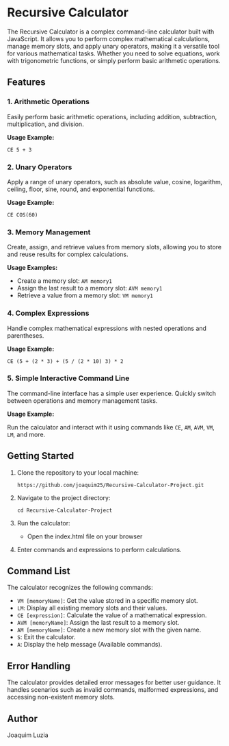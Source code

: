 # Recursive Calculator

The Recursive Calculator is a complex command-line calculator built with JavaScript. It allows you to perform complex mathematical calculations, manage memory slots, and apply unary operators, making it a versatile tool for various mathematical tasks. Whether you need to solve equations, work with trigonometric functions, or simply perform basic arithmetic operations.

## Features

### 1. Arithmetic Operations

Easily perform basic arithmetic operations, including addition, subtraction, multiplication, and division.

**Usage Example:**

```
CE 5 + 3
```

### 2. Unary Operators

Apply a range of unary operators, such as absolute value, cosine, logarithm, ceiling, floor, sine, round, and exponential functions.

**Usage Example:**

```
CE COS(60)
```

### 3. Memory Management

Create, assign, and retrieve values from memory slots, allowing you to store and reuse results for complex calculations.

**Usage Examples:**

- Create a memory slot: `AM memory1`
- Assign the last result to a memory slot: `AVM memory1`
- Retrieve a value from a memory slot: `VM memory1`

### 4. Complex Expressions

Handle complex mathematical expressions with nested operations and parentheses.

**Usage Example:**

```shell
CE (5 + (2 * 3) + (5 / (2 * 10) 3) * 2
```

### 5. Simple Interactive Command Line

The command-line interface has a simple user experience. Quickly switch between operations and memory management tasks.

**Usage Example:**

Run the calculator and interact with it using commands like `CE`, `AM`, `AVM`, `VM`, `LM`, and more.

## Getting Started

1. Clone the repository to your local machine:

   ```
   https://github.com/joaquim25/Recursive-Calculator-Project.git
   ```

2. Navigate to the project directory:

   ```
   cd Recursive-Calculator-Project
   ```

3. Run the calculator:

   - Open the index.html file on your browser

4. Enter commands and expressions to perform calculations.

## Command List

The calculator recognizes the following commands:

- `VM [memoryName]`: Get the value stored in a specific memory slot.
- `LM`: Display all existing memory slots and their values.
- `CE [expression]`: Calculate the value of a mathematical expression.
- `AVM [memoryName]`: Assign the last result to a memory slot.
- `AM [memoryName]`: Create a new memory slot with the given name.
- `S`: Exit the calculator.
- `A`: Display the help message (Available commands).

## Error Handling

The calculator provides detailed error messages for better user guidance. It handles scenarios such as invalid commands, malformed expressions, and accessing non-existent memory slots.

## Author

Joaquim Luzia
